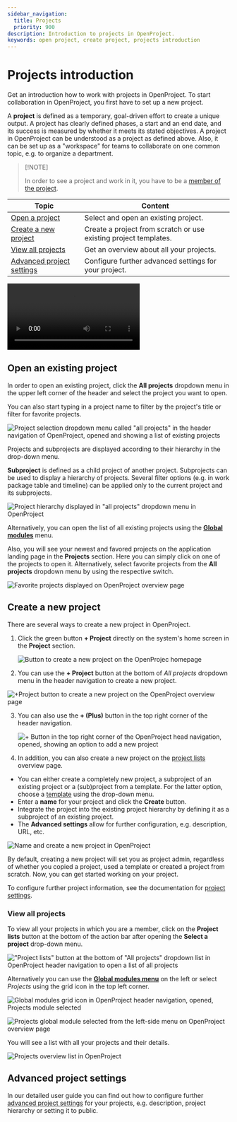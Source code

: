 ```yaml
---
sidebar_navigation:
  title: Projects
  priority: 900
description: Introduction to projects in OpenProject.
keywords: open project, create project, projects introduction
---
```

# Projects introduction

Get an introduction how to work with projects in OpenProject. To start collaboration in OpenProject, you first have to set up a new project.

<div class="glossary">

A **project** is defined as a temporary, goal-driven effort to create a unique output. A project has clearly defined phases, a start and an end date, and its success is measured by whether it meets its stated objectives.
A project in OpenProject can be understood as a project as defined above. Also, it can be set up as a "workspace" for teams to collaborate on one common topic, e.g. to organize a department.

</div>

>  [!NOTE]
>
> In order to see a project and work in it, you have to be a [member of the project](../invite-members).

| Topic                                                   | Content                                                      |
| ------------------------------------------------------- | ------------------------------------------------------------ |
| [Open a project](#open-an-existing-project)             | Select and open an existing project.                         |
| [Create a new project](#create-a-new-project)           | Create a project from scratch or use existing project templates. |
| [View all projects](#view-all-projects)                 | Get an overview about all your projects.                     |
| [Advanced project settings](#advanced-project-settings) | Configure further advanced settings for your project.        |

<video src="https://openproject-docs.s3.eu-central-1.amazonaws.com/videos/OpenProject-Projects-Introduction.mp4"></video>

## Open an existing project

In order to open an existing project, click the **All projects** dropdown menu in the upper left corner of the header and select the project you want to open.

You can also start typing in a project name to filter by the project's title or filter for favorite projects. 

![Project selection dropdown menu called "all projects" in the header navigation of OpenProject, opened and showing a list of existing projects](openproject_getting_started_all_projects_menu.png)

Projects and subprojects are displayed according to their hierarchy in the drop-down menu.

<div class="glossary">

**Subproject** is defined as a child project of another project. Subprojects can be used to display a hierarchy of projects. Several filter options (e.g. in work package table and timeline) can be applied only to the current project and its subprojects.

</div>

![Project hierarchy displayed in "all projects" dropdown menu in OpenProject](openproject_getting_started_project_hierarchy.png)

Alternatively, you can open the list of all existing projects using the [**Global modules**](../../user-guide/home/global-modules/#projects) menu.

Also, you will see your newest and favored projects on the application landing page in the **Projects** section. Here you can simply click on one of the projects to open it. Alternatively, select favorite projects from the **All projects** dropdown menu by using the respective switch.

![Favorite projects displayed on OpenProject overview page](openproject_getting_started_favorite_projects.png)

## Create a new project

There are several ways to create a new project in OpenProject. 

1. Click the green button **+ Project** directly on the system's home screen in the **Project** section.

   ![Button to create a new project on the OpenProjec homepage](openproject_getting_started_project_new_project_button.png)

2. You can use the **+ Project** button at the bottom of *All projects* dropdown menu in the header navigation to create a new project.

![+Project button to create a new project on the OpenProject overview page](openproject_getting_started_project_new_project_button_projects_dropdown.png)

3. You can also use the **+ (Plus)** button in the top right corner of the header navigation. 

   ![+ Button in the top right corner of the OpenProject head navigation, opened, showing an option to add a new project](openproject_getting_started_project_plust_button_add_project.png)

4. In addition, you can also create a new project on the [project lists](../../user-guide/projects/project-lists/) overview page. 

- You can either create a completely new project, a subproject of an existing project or a (sub)project from a template. For the latter option, choose a [template](../../user-guide/projects/project-templates/#create-a-project-template) using the drop-down menu.
- Enter a **name** for your project and click the **Create** button.
- Integrate the project into the existing project hierarchy by defining it as a subproject of an existing project.
- The **Advanced settings** allow for further configuration, e.g. description, URL, etc.

![Name and create a new project in OpenProject](openproject_getting_started_new_project_form.png)

By default, creating a new project will set you as project admin, regardless of whether you copied a project, used a template or created a project from scratch. Now, you can get started working on your project.

To configure further project information, see the documentation for [project settings](../../user-guide/projects/project-settings/project-information/).

### View all projects

To view all your projects in which you are a member, click on the **Project lists** button at the bottom of the action bar after opening the **Select a project** drop-down menu.

!["Project lists" button at the bottom of "All projects" dropdown list in OpenProject header navigation to open a list of all projects](openproject_getting_started_project_lists_button.png)

Alternatively you can use the [**Global modules menu**](../../user-guide/home/global-modules/#projects) on the left or select *Projects* using the grid icon in the top left corner.

![*Global modules* grid icon in OpenProject header navigation, opened, Projects module selected](openproject_getting_started_global_modules_icon_projects.png)

![Projects global module selected from the left-side menu on OpenProject overview page](openproject_getting_started_global_modules_projects.png)

You will see a list with all your projects and their details.

![Projects overview list in OpenProject](openproject_getting_started_project_lists_overview.png)

## Advanced project settings

In our detailed user guide you can find out how to configure further [advanced project settings](../../user-guide/projects/) for your projects, e.g. description, project hierarchy or setting it to public.
